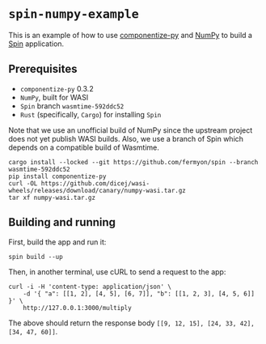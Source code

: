 # `spin-numpy-example`

This is an example of how to use [componentize-py] and [NumPy] to build a [Spin]
application.

[componentize-py]: https://github.com/dicej/componentize-py
[NumPy]: https://numpy.org
[Spin]: https://github.com/fermyon/spin

## Prerequisites

* `componentize-py` 0.3.2
* `NumPy`, built for WASI
* `Spin` branch `wasmtime-592ddc52`
* `Rust` (specifically, `Cargo`) for installing `Spin`

Note that we use an unofficial build of NumPy since the upstream project does
not yet publish WASI builds.  Also, we use a branch of Spin which depends on a
compatible build of Wasmtime.

```
cargo install --locked --git https://github.com/fermyon/spin --branch wasmtime-592ddc52
pip install componentize-py
curl -OL https://github.com/dicej/wasi-wheels/releases/download/canary/numpy-wasi.tar.gz
tar xf numpy-wasi.tar.gz
```

## Building and running

First, build the app and run it:

```
spin build --up
```

Then, in another terminal, use cURL to send a request to the app:

```
curl -i -H 'content-type: application/json' \
    -d '{ "a": [[1, 2], [4, 5], [6, 7]], "b": [[1, 2, 3], [4, 5, 6]] }' \
    http://127.0.0.1:3000/multiply
```

The above should return the response body `[[9, 12, 15], [24, 33, 42], [34, 47, 60]]`.
